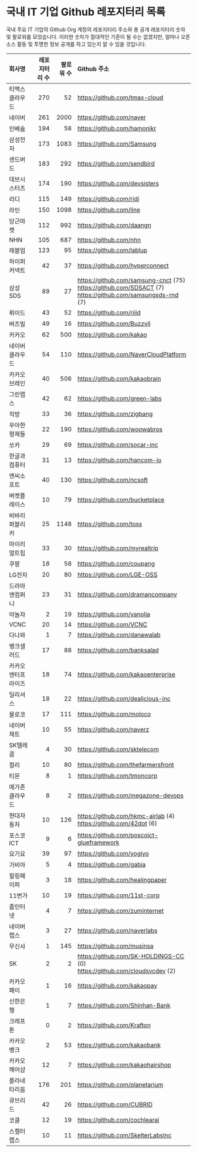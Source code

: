 # 국내 IT 기업 Github 레포지터리 목록
국내 주요 IT 기업의 Github Org 계정의 레포지터리 주소와 총 공개 레포지터리 숫자 및 팔로워를 모았습니다. 이러한 숫자가 절대적인 기준이 될 수는 없겠지만, 얼마나 오픈 소스 활동 및 투명한 정보 공개를 하고 있는지 알 수 있을 것입니다.

<!-- MARKDOWN_TABLE(GITHUB): START -->

| **회사명** | **레포지터리 수** | **팔로워 수** | **Github 주소** |
|:---|---:|---:|:---|
| 티맥스클라우드 | 270 | 52 | https://github.com/tmax-cloud |
| 네이버 | 261 | 2000 | https://github.com/naver |
| 인베슘 | 194 | 58 | https://github.com/hamonikr |
| 삼성전자 | 173 | 1083 | https://github.com/Samsung |
| 센드버드 | 183 | 292 | https://github.com/sendbird |
| 데브시스터즈 | 174 | 190 | https://github.com/devsisters |
| 리디 | 115 | 149 | https://github.com/ridi |
| 라인 | 150 | 1098 | https://github.com/line |
| 당근마켓 | 112 | 992 | https://github.com/daangn |
| NHN | 105 | 687 | https://github.com/nhn |
| 래블업 | 123 | 95 | https://github.com/lablup |
| 하이퍼커넥트 | 42 | 37 | https://github.com/hyperconnect |
| 삼성SDS | 89 | 27 | https://github.com/samsung-cnct (75)<br />https://github.com/SDSACT (7)<br />https://github.com/samsungsds-rnd (7) |
| 뤼이드 | 43 | 52 | https://github.com/riiid |
| 버즈빌 | 49 | 16 | https://github.com/Buzzvil |
| 카카오 | 62 | 500 | https://github.com/kakao |
| 네이버클라우드 | 54 | 110 | https://github.com/NaverCloudPlatform |
| 카카오브레인 | 40 | 506 | https://github.com/kakaobrain |
| 그린랩스 | 42 | 62 | https://github.com/green-labs |
| 직방 | 33 | 36 | https://github.com/zigbang |
| 우아한형제들 | 22 | 190 | https://github.com/woowabros |
| 쏘카 | 29 | 69 | https://github.com/socar-inc |
| 한글과컴퓨터 | 31 | 13 | https://github.com/hancom-io |
| 엔씨소프트 | 40 | 130 | https://github.com/ncsoft |
| 버켓플레이스 | 10 | 79 | https://github.com/bucketplace |
| 비바리퍼블리카 | 25 | 1148 | https://github.com/toss |
| 마이리얼트립 | 33 | 30 | https://github.com/myrealtrip |
| 쿠팡 | 18 | 58 | https://github.com/coupang |
| LG전자 | 20 | 80 | https://github.com/LGE-OSS |
| 드라마앤컴퍼니 | 23 | 31 | https://github.com/dramancompany |
| 야놀자 | 2 | 19 | https://github.com/yanolja |
| VCNC | 20 | 14 | https://github.com/VCNC |
| 다나와 | 1 | 7 | https://github.com/danawalab |
| 뱅크샐러드 | 17 | 88 | https://github.com/banksalad |
| 카카오엔터프라이즈 | 18 | 74 | https://github.com/kakaoenterprise |
| 딜리셔스 | 18 | 22 | https://github.com/dealicious-inc |
| 몰로코 | 17 | 111 | https://github.com/moloco |
| 네이버제트 | 10 | 55 | https://github.com/naverz |
| SK텔레콤 | 4 | 30 | https://github.com/sktelecom |
| 컬리 | 10 | 80 | https://github.com/thefarmersfront |
| 티몬 | 8 | 1 | https://github.com/tmoncorp |
| 메가존클라우드 | 8 | 2 | https://github.com/megazone-devops |
| 현대자동차 | 10 | 126 | https://github.com/hkmc-airlab (4)<br />https://github.com/42dot (6) |
| 포스코ICT | 9 | 6 | https://github.com/poscoict-glueframework |
| 요기요 | 39 | 97 | https://github.com/yogiyo |
| 가비아 | 5 | 4 | https://github.com/gabia |
| 힐링페이퍼 | 3 | 18 | https://github.com/healingpaper |
| 11번가 | 10 | 19 | https://github.com/11st-corp |
| 줌인터넷 | 4 | 7 | https://github.com/zuminternet |
| 네이버랩스 | 3 | 27 | https://github.com/naverlabs |
| 무신사 | 1 | 145 | https://github.com/musinsa |
| SK | 2 | 2 | https://github.com/SK-HOLDINGS-CC (0)<br />https://github.com/cloudsvcdev (2) |
| 카카오페이 | 1 | 16 | https://github.com/kakaopay |
| 신한은행 | 1 | 7 | https://github.com/Shinhan-Bank |
| 크레프톤 | 0 | 2 | https://github.com/Krafton |
| 카카오뱅크 | 2 | 53 | https://github.com/kakaobank |
| 카카오헤어샵 | 12 | 7 | https://github.com/kakaohairshop |
| 플라네타리움 | 176 | 201 | https://github.com/planetarium |
| 큐브리드 | 42 | 26 | https://github.com/CUBRID |
| 코클 | 12 | 19 | https://github.com/cochlearai |
| 스켈터랩스 | 10 | 11 | https://github.com/SkelterLabsInc |

<!-- MARKDOWN_TABLE(GITHUB): END -->
